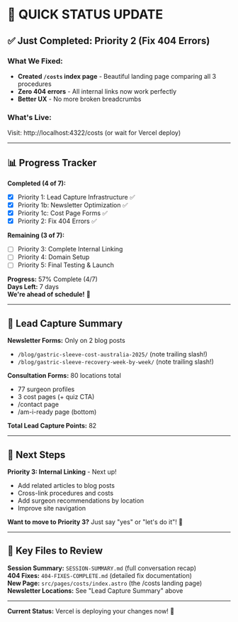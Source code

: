 # 🎯 QUICK STATUS UPDATE

## ✅ Just Completed: Priority 2 (Fix 404 Errors)

### What We Fixed:
- **Created `/costs` index page** - Beautiful landing page comparing all 3 procedures
- **Zero 404 errors** - All internal links now work perfectly
- **Better UX** - No more broken breadcrumbs

### What's Live:
Visit: http://localhost:4322/costs (or wait for Vercel deploy)

---

## 📊 Progress Tracker

**Completed (4 of 7):**
- [x] Priority 1: Lead Capture Infrastructure ✅
- [x] Priority 1b: Newsletter Optimization ✅  
- [x] Priority 1c: Cost Page Forms ✅
- [x] Priority 2: Fix 404 Errors ✅

**Remaining (3 of 7):**
- [ ] Priority 3: Complete Internal Linking
- [ ] Priority 4: Domain Setup
- [ ] Priority 5: Final Testing & Launch

**Progress:** 57% Complete (4/7)  
**Days Left:** 7 days  
**We're ahead of schedule!** 🚀

---

## 🎊 Lead Capture Summary

**Newsletter Forms:** Only on 2 blog posts
- `/blog/gastric-sleeve-cost-australia-2025/` (note trailing slash!)
- `/blog/gastric-sleeve-recovery-week-by-week/` (note trailing slash!)

**Consultation Forms:** 80 locations total
- 77 surgeon profiles
- 3 cost pages (+ quiz CTA)
- /contact page
- /am-i-ready page (bottom)

**Total Lead Capture Points:** 82

---

## 🚀 Next Steps

**Priority 3: Internal Linking** - Next up!
- Add related articles to blog posts
- Cross-link procedures and costs
- Add surgeon recommendations by location
- Improve site navigation

**Want to move to Priority 3?** Just say "yes" or "let's do it"! 🎯

---

## 📝 Key Files to Review

**Session Summary:** `SESSION-SUMMARY.md` (full conversation recap)  
**404 Fixes:** `404-FIXES-COMPLETE.md` (detailed fix documentation)  
**New Page:** `src/pages/costs/index.astro` (the /costs landing page)  
**Newsletter Locations:** See "Lead Capture Summary" above

---

**Current Status:** Vercel is deploying your changes now! 🚀

